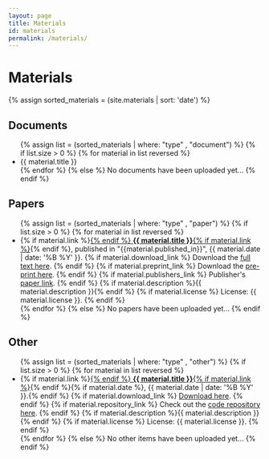 ```yaml
---
layout: page
title: Materials
id: materials
permalink: /materials/
---
```


# Materials

{% assign sorted_materials = (site.materials | sort: 'date') %}

<div class="row">
    <div class="col-sm-4">
        <h2>Documents</h2>
        <ul class="materials-list">
            {% assign list = (sorted_materials | where: "type" , "document") %}
            {% if list.size > 0  %}
                {% for material in list reversed %}
                    <li>{{ material.title }}</li>
                {% endfor %}
            {% else %}
                No documents have been uploaded yet...
            {% endif %}
        </ul>
    </div>
    <div class="col-sm-4">
        <h2>Papers</h2>
        <ul class="materials-list">
            {% assign list = (sorted_materials | where: "type" , "paper") %}
            {% if list.size > 0  %}
                {% for material in list reversed %}
                    <li>
                        {% if material.link %}<a href="{{ material.link }}" target="_blank">{% endif %}
                        <b>{{ material.title }}</b>{% if material.link %}</a>{% endif %}, published in "{{material.published_in}}", {{ material.date | date: '%B %Y' }}.
                        {% if material.download_link %}
                            Download the <a href="{{ material.download_link }}" target="_blank">full text here</a>.
                        {% endif %}
                        {% if material.preprint_link %}
                            Download the <a href="{{ material.preprint_link }}" target="_blank">pre-print here</a>.
                        {% endif %}
                        {% if material.publishers_link %}
                            Publisher's <a href="{{ material.publishers_link }}" target="_blank">paper link</a>.
                        {% endif %}
                        {% if material.description %}{{ material.description }}{% endif %}
                        {% if material.license %}
                            License: {{ material.license }}.
                        {% endif %}
                    </li>
                {% endfor %}
            {% else %}
                No papers have been uploaded yet...
            {% endif %}
        </ul>
    </div>
    <div class="col-sm-4">
        <h2>Other</h2>
        <ul class="materials-list">
            {% assign list = (sorted_materials | where: "type" , "other") %}
            {% if list.size > 0  %}
                {% for material in list reversed %}
                    <li>
                        {% if material.link %}<a href="{{ material.link }}" target="_blank">{% endif %}
                        <b>{{ material.title }}</b>{% if material.link %}</a>{% endif %}{% if material.date %}, {{ material.date | date: '%B %Y' }}.{% endif %}
                        {% if material.download_link %}
                            <a href="{{ material.download_link }}" target="_blank">Download here</a>.
                        {% endif %}
                        {% if material.repository_link %}
                            Check out the <a href="{{ material.repository_link }}" target="_blank">code repository here</a>.
                        {% endif %}
                        {% if material.description %}{{ material.description }}{% endif %}
                        {% if material.license %}
                            License: {{ material.license }}.
                        {% endif %}
                    </li>
                {% endfor %}
            {% else %}
                No other items have been uploaded yet...
            {% endif %}
        </ul>
    </div>
</div>